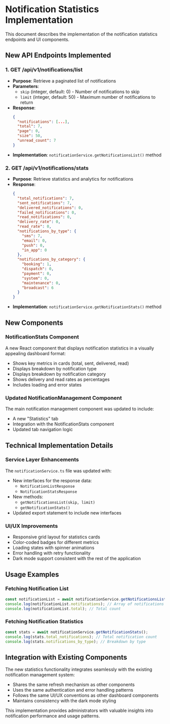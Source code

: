 # Notification Statistics Implementation

This document describes the implementation of the notification statistics endpoints and UI components.

## New API Endpoints Implemented

### 1. GET /api/v1/notifications/list
- **Purpose**: Retrieve a paginated list of notifications
- **Parameters**: 
  - `skip` (integer, default: 0) - Number of notifications to skip
  - `limit` (integer, default: 50) - Maximum number of notifications to return
- **Response**: 
  ```json
  {
    "notifications": [...],
    "total": 7,
    "page": 0,
    "size": 50,
    "unread_count": 7
  }
  ```
- **Implementation**: `notificationService.getNotificationsList()` method

### 2. GET /api/v1/notifications/stats
- **Purpose**: Retrieve statistics and analytics for notifications
- **Response**:
  ```json
  {
    "total_notifications": 7,
    "sent_notifications": 7,
    "delivered_notifications": 0,
    "failed_notifications": 0,
    "read_notifications": 0,
    "delivery_rate": 0,
    "read_rate": 0,
    "notifications_by_type": {
      "sms": 7,
      "email": 0,
      "push": 0,
      "in_app": 0
    },
    "notifications_by_category": {
      "booking": 1,
      "dispatch": 0,
      "payment": 0,
      "system": 0,
      "maintenance": 0,
      "broadcast": 6
    }
  }
  ```
- **Implementation**: `notificationService.getNotificationStats()` method

## New Components

### NotificationStats Component
A new React component that displays notification statistics in a visually appealing dashboard format:
- Shows key metrics in cards (total, sent, delivered, read)
- Displays breakdown by notification type
- Displays breakdown by notification category
- Shows delivery and read rates as percentages
- Includes loading and error states

### Updated NotificationManagement Component
The main notification management component was updated to include:
- A new "Statistics" tab
- Integration with the NotificationStats component
- Updated tab navigation logic

## Technical Implementation Details

### Service Layer Enhancements
The `notificationService.ts` file was updated with:
- New interfaces for the response data:
  - `NotificationListResponse`
  - `NotificationStatsResponse`
- New methods:
  - `getNotificationsList(skip, limit)`
  - `getNotificationStats()`
- Updated export statement to include new interfaces

### UI/UX Improvements
- Responsive grid layout for statistics cards
- Color-coded badges for different metrics
- Loading states with spinner animations
- Error handling with retry functionality
- Dark mode support consistent with the rest of the application

## Usage Examples

### Fetching Notification List
```typescript
const notificationList = await notificationService.getNotificationsList(0, 50);
console.log(notificationList.notifications); // Array of notifications
console.log(notificationList.total); // Total count
```

### Fetching Notification Statistics
```typescript
const stats = await notificationService.getNotificationStats();
console.log(stats.total_notifications); // Total notification count
console.log(stats.notifications_by_type); // Breakdown by type
```

## Integration with Existing Components

The new statistics functionality integrates seamlessly with the existing notification management system:
- Shares the same refresh mechanism as other components
- Uses the same authentication and error handling patterns
- Follows the same UI/UX conventions as other dashboard components
- Maintains consistency with the dark mode styling

This implementation provides administrators with valuable insights into notification performance and usage patterns.